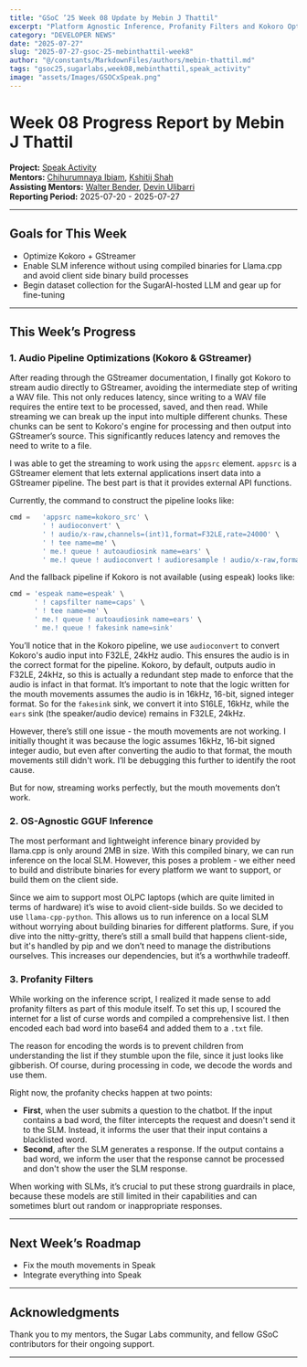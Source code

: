 ```yaml
---
title: "GSoC ’25 Week 08 Update by Mebin J Thattil"
excerpt: "Platform Agnostic Inference, Profanity Filters and Kokoro Optimizations"
category: "DEVELOPER NEWS"
date: "2025-07-27"
slug: "2025-07-27-gsoc-25-mebinthattil-week8"
author: "@/constants/MarkdownFiles/authors/mebin-thattil.md"
tags: "gsoc25,sugarlabs,week08,mebinthattil,speak_activity"
image: "assets/Images/GSOCxSpeak.png"
---
```


# Week 08 Progress Report by Mebin J Thattil

**Project:** [Speak Activity](https://github.com/sugarlabs/speak)  
**Mentors:** [Chihurumnaya Ibiam](https://github.com/chimosky), [Kshitij Shah](https://github.com/kshitijdshah99)  
**Assisting Mentors:** [Walter Bender](https://github.com/walterbender), [Devin Ulibarri](https://github.com/pikurasa)  
**Reporting Period:** 2025-07-20 - 2025-07-27

---

## Goals for This Week

- Optimize Kokoro + GStreamer  
- Enable SLM inference without using compiled binaries for Llama.cpp and avoid client side binary build processes  
- Begin dataset collection for the SugarAI-hosted LLM and gear up for fine-tuning  

---

## This Week’s Progress

### **1. Audio Pipeline Optimizations (Kokoro & GStreamer)**

After reading through the GStreamer documentation, I finally got Kokoro to stream audio directly to GStreamer, avoiding the intermediate step of writing a WAV file. This not only reduces latency, since writing to a WAV file requires the entire text to be processed, saved, and then read. While streaming we can break up the input into multiple different chunks. These chunks can be sent to Kokoro's engine for processing and then output into GStreamer’s source. This significantly reduces latency and removes the need to write to a file.

I was able to get the streaming to work using the `appsrc` element. `appsrc` is a GStreamer element that lets external applications insert data into a GStreamer pipeline. The best part is that it provides external API functions.

Currently, the command to construct the pipeline looks like:
```python
cmd =   'appsrc name=kokoro_src' \
        ' ! audioconvert' \
        ' ! audio/x-raw,channels=(int)1,format=F32LE,rate=24000' \
        ' ! tee name=me' \
        ' me.! queue ! autoaudiosink name=ears' \
        ' me.! queue ! audioconvert ! audioresample ! audio/x-raw,format=S16LE,channels=1,rate=16000 ! fakesink name=sink'
```

And the fallback pipeline if Kokoro is not available (using espeak) looks like:
```python
cmd = 'espeak name=espeak' \
      ' ! capsfilter name=caps' \
      ' ! tee name=me' \
      ' me.! queue ! autoaudiosink name=ears' \
      ' me.! queue ! fakesink name=sink'
```

You’ll notice that in the Kokoro pipeline, we use `audioconvert` to convert Kokoro's audio input into F32LE, 24kHz audio. This ensures the audio is in the correct format for the pipeline. Kokoro, by default, outputs audio in F32LE, 24kHz, so this is actually a redundant step made to enforce that the audio is infact in that format. 
It’s important to note that the logic written for the mouth movements assumes the audio is in 16kHz, 16-bit, signed integer format. So for the `fakesink` sink, we convert it into S16LE, 16kHz, while the `ears` sink (the speaker/audio device) remains in F32LE, 24kHz.

However, there’s still one issue - the mouth movements are not working. I initially thought it was because the logic assumes 16kHz, 16-bit signed integer audio, but even after converting the audio to that format, the mouth movements still didn't work. I’ll be debugging this further to identify the root cause.

But for now, streaming works perfectly, but the mouth movements don’t work.

### **2. OS-Agnostic GGUF Inference**

The most performant and lightweight inference binary provided by llama.cpp is only around 2MB in size. With this compiled binary, we can run inference on the local SLM. However, this poses a problem - we either need to build and distribute binaries for every platform we want to support, or build them on the client side.

Since we aim to support most OLPC laptops (which are quite limited in terms of hardware) it’s wise to avoid client-side builds. So we decided to use `llama-cpp-python`. This allows us to run inference on a local SLM without worrying about building binaries for different platforms. Sure, if you dive into the nitty-gritty, there’s still a small build that happens client-side, but it's handled by pip and we don’t need to manage the distributions ourselves. This increases our dependencies, but it’s a worthwhile tradeoff.

### **3. Profanity Filters**

While working on the inference script, I realized it made sense to add profanity filters as part of this module itself. To set this up, I scoured the internet for a list of curse words and compiled a comprehensive list. I then encoded each bad word into base64 and added them to a `.txt` file.

The reason for encoding the words is to prevent children from understanding the list if they stumble upon the file, since it just looks like gibberish. Of course, during processing in code, we decode the words and use them.

Right now, the profanity checks happen at two points:
- **First**, when the user submits a question to the chatbot. If the input contains a bad word, the filter intercepts the request and doesn't send it to the SLM. Instead, it informs the user that their input contains a blacklisted word.
- **Second**, after the SLM generates a response. If the output contains a bad word, we inform the user that the response cannot be processed and don't show the user the SLM response.

When working with SLMs, it’s crucial to put these strong guardrails in place, because these models are still limited in their capabilities and can sometimes blurt out random or inappropriate responses.

---

## Next Week’s Roadmap

- Fix the mouth movements in Speak  
- Integrate everything into Speak  

---

## Acknowledgments

Thank you to my mentors, the Sugar Labs community, and fellow GSoC contributors for their ongoing support.

---